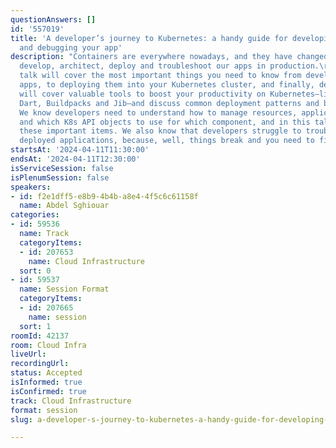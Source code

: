 ```yaml
---
questionAnswers: []
id: '557019'
title: 'A developer’s journey to Kubernetes: a handy guide for developing, deploying,
  and debugging your app'
description: "Containers are everywhere nowadays, and they have changed the way we
  develop, architect, deploy and troubleshoot our apps in production.\r\n\r\nThis
  talk will cover the most important things you need to know from developing containerized
  apps, to deploying them into your Kubernetes cluster, and finally, debugging them.\r\n\r\nWe
  will cover valuable tools to boost your productivity on Kubernetes—like Skaffold,
  Dart, Buildpacks and Jib—and discuss common deployment patterns and best practices.
  We know developers need to understand how to manage resources, application lifecycle
  and which K8s API objects to use for which component, and in this talk we’ll detail
  these important items. We also know that developers struggle to troubleshoot their
  deployed applications, because, well, things break and you need to figure out why!\r\n"
startsAt: '2024-04-11T11:30:00'
endsAt: '2024-04-11T12:30:00'
isServiceSession: false
isPlenumSession: false
speakers:
- id: f2e1dff5-e8b9-4b4b-a8e4-4f5c6c61158f
  name: Abdel Sghiouar
categories:
- id: 59536
  name: Track
  categoryItems:
  - id: 207653
    name: Cloud Infrastructure
  sort: 0
- id: 59537
  name: Session Format
  categoryItems:
  - id: 207665
    name: session
  sort: 1
roomId: 42137
room: Cloud Infra
liveUrl: 
recordingUrl: 
status: Accepted
isInformed: true
isConfirmed: true
track: Cloud Infrastructure
format: session
slug: a-developer-s-journey-to-kubernetes-a-handy-guide-for-developing-deploying-and-debugging-your-app

---
```

